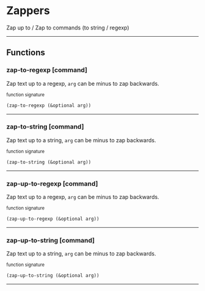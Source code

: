 # Zappers

 Zap up to / Zap to commands (to string / regexp)

 - - -
## Functions

### zap-to-regexp [command]

Zap text up to a regexp, `arg` can be minus to zap backwards.

<sup>function signature</sup>
```lisp
(zap-to-regexp (&optional arg))
```

- - -

### zap-to-string [command]

Zap text up to a string, `arg` can be minus to zap backwards.

<sup>function signature</sup>
```lisp
(zap-to-string (&optional arg))
```

- - -

### zap-up-to-regexp [command]

Zap text up to a regexp, `arg` can be minus to zap backwards.

<sup>function signature</sup>
```lisp
(zap-up-to-regexp (&optional arg))
```

- - -

### zap-up-to-string [command]

Zap text up to a string, `arg` can be minus to zap backwards.

<sup>function signature</sup>
```lisp
(zap-up-to-string (&optional arg))
```

- - -
